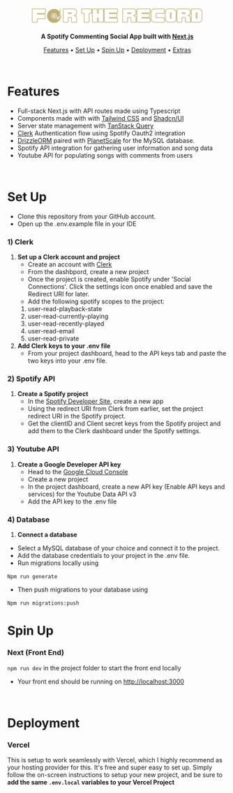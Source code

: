 <p align="center">
  <img src="public/for-the-record.svg" align="center" width="400"/>
</p>
<p align="center">
  <strong>A Spotify Commenting Social App built with <a href="https://nextjs.org">Next.js</a></strong><br />
</p>

<p align="center">
  <a href="#-features">Features</a> •
  <a href="#-automatic-set-up">Set Up</a> •
  <a href="#-spin-up">Spin Up</a> •
    <a href="#-deployment">Deployment</a> •
  <a href="#-extrastips">Extras</a>
</p>
<br />



# Features
- Full-stack Next.js with API routes made using Typescript
- Components made with with [Tailwind CSS](https://tailwindcss.com) and [Shadcn/UI](https://ui.shadcn.com/)
- Server state management with [TanStack Query](https://tanstack.com/)
- [Clerk](https://clerk.com/) Authentication flow using Spotify Oauth2 integration
- [DrizzleORM](https://orm.drizzle.team/) paired with [PlanetScale](https://planetscale.com/) for the MySQL database.
- Spotify API integration for gathering user information and song data
- Youtube API for populating songs with comments from users

<br />

# Set Up

- Clone this repository from your GitHub account.
- Open up the .env.example file in your IDE

### 1) Clerk

1. **Set up a Clerk account and project**
   - Create an account with [Clerk](https://clerk.com/)
   - From the dashbpord, create a new project
   - Once the project is created, enable Spotify under 'Social Connections'. Click the settings icon once enabled and save the Redirect URI for later.
   - Add the following spotify scopes to the project:
    1. user-read-playback-state
    2. user-read-currently-playing
    3. user-read-recently-played
    4. user-read-email
    5. user-read-private
2. **Add Clerk keys to your .env file**
   - From your project dashboard, head to the API keys tab and paste the two keys into your .env file.

### 2) Spotify API

1. **Create a Spotify project**
   - In the [Spotify Developer Site](https://developer.spotify.com/), create a new app
   - Using the redirect URI from Clerk from earlier, set the project redirect URI in the Spotify project.
   - Get the clientID and Client secret keys from the Spotify project and add them to the Clerk dashboard under the Spotify settings.

### 3) Youtube API
1. **Create a Google Developer API key**
   - Head to the [Google Cloud Console](https://console.cloud.google.com)
   - Create a new project
   - In the project dashboard, create a new API key (Enable API keys and services) for the Youtube Data API v3
   - Add the API key to the .env file

### 4) Database

1. **Connect a database**
  - Select a MySQL database of your choice and connect it to the project. 
  - Add the database credentials to your project in the .env file. 
  - Run migrations locally using 
  ```
  Npm run generate
  ```
  - Then push migrations to your database using
  ```
  Npm run migrations:push
  ```

# Spin Up

### Next (Front End)

`npm run dev` in the project folder to start the front end locally

- Your front end should be running on [http://localhost:3000](http://localhost:3000)

<br />

# Deployment

### Vercel

This is setup to work seamlessly with Vercel, which I highly recommend as your hosting provider for this. It's free and super easy to set up. Simply follow the on-screen instructions to setup your new project, and be sure to **add the same `.env.local` variables to your Vercel Project**


<br />
<br />

